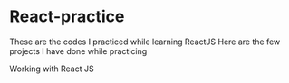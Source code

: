 # React-practice
These are the codes I practiced while learning ReactJS
Here are the few projects I have done while practicing

Working with React JS 
